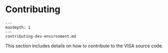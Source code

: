 # Contributing

```{toctree}
---
maxdepth: 1
---
contributing-dev-environment.md
```

This section includes details on how to contribute to the VISA source code.